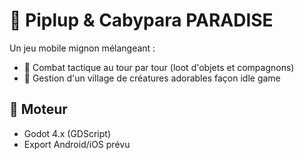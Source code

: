 # 🐧 Piplup & Cabypara PARADISE

Un jeu mobile mignon mélangeant :
- 🔁 Combat tactique au tour par tour (loot d'objets et compagnons)
- 🏡 Gestion d'un village de créatures adorables façon idle game

## 🔧 Moteur
- Godot 4.x (GDScript)
- Export Android/iOS prévu
